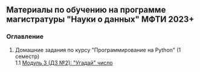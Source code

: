 
## Материалы по обучению на программе магистратуры "Науки о данных" МФТИ 2023+

### Оглавление

1. Домашние задания по курсу "Программирование на Python" (1 семестр)   
    1.1 [Модуль 3 (ДЗ №2): "Угадай" число](homeworks/guess_number)   
